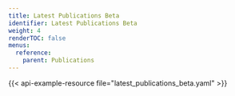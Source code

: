 ```yaml
---
title: Latest Publications Beta
identifier: Latest Publications Beta
weight: 4
renderTOC: false
menus:
  reference:
    parent: Publications
---
```


{{< api-example-resource file="latest_publications_beta.yaml" >}}
